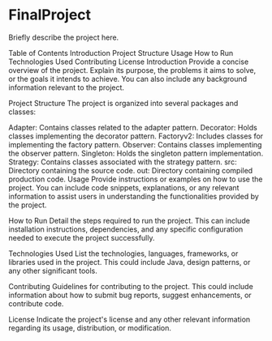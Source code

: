 # FinalProject
Briefly describe the project here.

Table of Contents
Introduction
Project Structure
Usage
How to Run
Technologies Used
Contributing
License
Introduction
Provide a concise overview of the project. Explain its purpose, the problems it aims to solve, or the goals it intends to achieve. You can also include any background information relevant to the project.

Project Structure
The project is organized into several packages and classes:

Adapter: Contains classes related to the adapter pattern.
Decorator: Holds classes implementing the decorator pattern.
Factoryv2: Includes classes for implementing the factory pattern.
Observer: Contains classes implementing the observer pattern.
Singleton: Holds the singleton pattern implementation.
Strategy: Contains classes associated with the strategy pattern.
src: Directory containing the source code.
out: Directory containing compiled production code.
Usage
Provide instructions or examples on how to use the project. You can include code snippets, explanations, or any relevant information to assist users in understanding the functionalities provided by the project.

How to Run
Detail the steps required to run the project. This can include installation instructions, dependencies, and any specific configuration needed to execute the project successfully.

Technologies Used
List the technologies, languages, frameworks, or libraries used in the project. This could include Java, design patterns, or any other significant tools.

Contributing
Guidelines for contributing to the project. This could include information about how to submit bug reports, suggest enhancements, or contribute code.

License
Indicate the project's license and any other relevant information regarding its usage, distribution, or modification.
